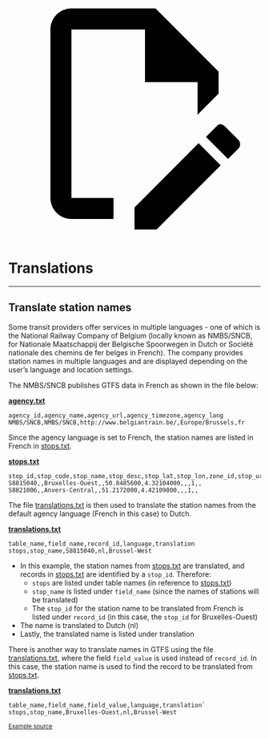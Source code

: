 <a class="pencil-link" href="https://github.com/MobilityData/gtfs.org/edit/main/docs/schedule/examples/translations.md" title="Edit this page" target="_blank">
    <svg class="pencil" xmlns="http://www.w3.org/2000/svg" viewBox="0 0 24 24"><path d="M10 20H6V4h7v5h5v3.1l2-2V8l-6-6H6c-1.1 0-2 .9-2 2v16c0 1.1.9 2 2 2h4v-2m10.2-7c.1 0 .3.1.4.2l1.3 1.3c.2.2.2.6 0 .8l-1 1-2.1-2.1 1-1c.1-.1.2-.2.4-.2m0 3.9L14.1 23H12v-2.1l6.1-6.1 2.1 2.1Z"></path></svg>
  </a>

# Translations

<hr>

## Translate station names

Some transit providers offer services in multiple languages - one of which is the National Railway Company of Belgium (locally known as NMBS/SNCB, for Nationale Maatschappij der Belgische Spoorwegen in Dutch or Société nationale des chemins de fer belges in French). The company provides station names in multiple languages and are displayed depending on the user’s language and location settings.

The NMBS/SNCB publishes GTFS data in French as shown in the file below:

[**agency.txt**](../../reference/#agencytxt)

```
agency_id,agency_name,agency_url,agency_timezone,agency_lang
NMBS/SNCB,NMBS/SNCB,http://www.belgiantrain.be/,Europe/Brussels,fr
```


Since the agency language is set to French, the station names are listed in French in [stops.txt](../../reference/#stopstxt).

[**stops.txt**](../../reference/#stopstxt)

```
stop_id,stop_code,stop_name,stop_desc,stop_lat,stop_lon,zone_id,stop_url,location_type,parent_station,platform_code
S8815040,,Bruxelles-Ouest,,50.8485600,4.32104000,,,1,,
S8821006,,Anvers-Central,,51.2172000,4.42109800,,,1,,
```


The file [translations.txt](../../reference/#translationstxt) is then used to translate the station names from the default agency language (French in this case) to Dutch.

[**translations.txt**](../../reference/#translationstxt)

```
table_name,field_name,record_id,language,translation
stops,stop_name,S8815040,nl,Brussel-West
```

- In this example, the station names from [stops.txt](../../reference/#stopstxt) are translated, and records in [stops.txt](../../reference/#stopstxt) are identified by a `stop_id`. Therefore:
    - `stops` are listed under table names (in reference to [stops.txt](../../reference/#stopstxt))
    - `stop_name` is listed under `field_name` (since the names of stations will be translated)
    - The `stop_id` for the station name to be translated from French is listed under `record_id` (in this case, the `stop_id` for Bruxelles-Ouest)
- The name is translated to Dutch (nl)
- Lastly, the translated name is listed under translation

There is another way to translate names in GTFS using the file [translations.txt](../../reference/#translationstxt), where the field `field_value` is used instead of `record_id`. In this case, the station name is used to find the record to be translated from [stops.txt](../../reference/#stopstxt).

[**translations.txt**](../../reference/#translationstxt)

```
table_name,field_name,field_value,language,translation`
stops,stop_name,Bruxelles-Ouest,nl,Brussel-West
```

<sup>[Example source](http://gtfs.irail.be/mivb/mivb-gtfs.zip)</sup>

